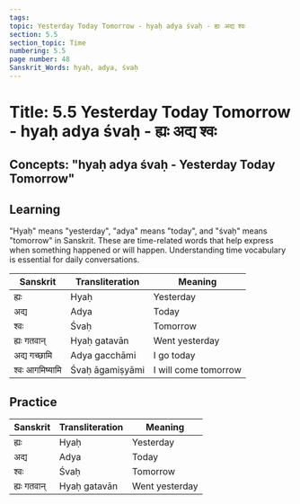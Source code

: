 ```yaml
---
tags:
topic: Yesterday Today Tomorrow - hyaḥ adya śvaḥ - ह्यः अद्य श्वः
section: 5.5
section_topic: Time
numbering: 5.5
page number: 48
Sanskrit_Words: hyaḥ, adya, śvaḥ
---
```

# Title: 5.5 Yesterday Today Tomorrow - hyaḥ adya śvaḥ - ह्यः अद्य श्वः
## Concepts: "hyaḥ adya śvaḥ - Yesterday Today Tomorrow"

## Learning
"Hyaḥ" means "yesterday", "adya" means "today", and "śvaḥ" means "tomorrow" in Sanskrit. These are time-related words that help express when something happened or will happen. Understanding time vocabulary is essential for daily conversations.

| Sanskrit           | Transliteration      | Meaning                          |
| ------------------ | -------------------- | -------------------------------- |
| ह्यः                | Hyaḥ                 | Yesterday                        |
| अद्य                | Adya                 | Today                            |
| श्वः                | Śvaḥ                 | Tomorrow                         |
| ह्यः गतवान्        | Hyaḥ gatavān         | Went yesterday                   |
| अद्य गच्छामि       | Adya gacchāmi        | I go today                       |
| श्वः आगमिष्यामि    | Śvaḥ āgamiṣyāmi     | I will come tomorrow             |

## Practice
| Sanskrit           | Transliteration      | Meaning                          |
| ------------------ | -------------------- | -------------------------------- |
| ह्यः                | Hyaḥ                 | Yesterday                        |
| अद्य                | Adya                 | Today                            |
| श्वः                | Śvaḥ                 | Tomorrow                         |
| ह्यः गतवान्        | Hyaḥ gatavān         | Went yesterday                   |
